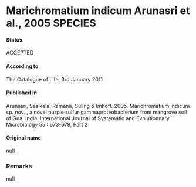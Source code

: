 Marichromatium indicum Arunasri et al., 2005 SPECIES
=======

#### Status
ACCEPTED

#### According to
The Catalogue of Life, 3rd January 2011

#### Published in
Arunasri, Sasikala, Ramana, Suling & Imhoff. 2005. Marichromatium indicum sp. nov. , a novel purple sulfur gammaproteobacterium from mangrove soil of Goa, India. International Journal of Systematic and Evolutionnary Microbiology 55 : 673-679, Part 2

#### Original name
null

### Remarks
null